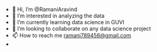 - 👋 Hi, I’m @RamaniAravind
- 👀 I’m interested in analyzing the data
- 🌱 I’m currently learning data science in GUVI
- 💞️ I’m looking to collaborate on any data science project
- 📫 How to reach me ramani789456@gmail.com
- 

<!---
RamaniAravind/RamaniAravind is a ✨ special ✨ repository because its `README.md` (this file) appears on your GitHub profile.
You can click the Preview link to take a look at your changes.
--->
